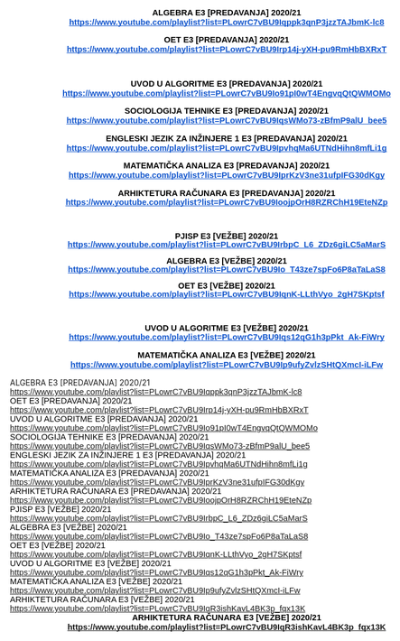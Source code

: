 <html>
   <head>
      <meta content="text/html; charset=UTF-8" http-equiv="content-type">
      <style type="text/css">ol{margin:0;padding:0}table td,table th{padding:0}.c0{background-color:#ffffff;color:#000000;font-weight:700;text-decoration:none;vertical-align:baseline;font-size:11pt;font-family:"Arial";font-style:normal}.c5{color:#000000;font-weight:700;text-decoration:none;vertical-align:baseline;font-size:11pt;font-family:"Arial";font-style:normal}.c6{background-color:#ffffff;-webkit-text-decoration-skip:none;color:#1155cc;font-weight:700;text-decoration:underline;text-decoration-skip-ink:none}.c2{padding-top:0pt;padding-bottom:0pt;line-height:1.0;text-align:center;height:11pt}.c3{padding-top:0pt;padding-bottom:0pt;line-height:1.15;text-align:center;height:11pt}.c9{color:#000000;text-decoration:none;vertical-align:baseline;font-size:11pt;font-style:normal}.c10{padding-top:0pt;padding-bottom:0pt;line-height:1.0;text-align:center}.c8{text-decoration-skip-ink:none;-webkit-text-decoration-skip:none;color:#1155cc;text-decoration:underline}.c4{padding-top:0pt;padding-bottom:0pt;line-height:1.15;text-align:center}.c12{vertical-align:baseline;font-size:11pt;font-style:normal}.c11{background-color:#ffffff;max-width:100%;padding:72pt 72pt 72pt 72pt}.c1{color:inherit;text-decoration:inherit}.c7{font-weight:700}.title{padding-top:24pt;color:#000000;font-weight:700;font-size:36pt;padding-bottom:6pt;font-family:"Arial";line-height:1.15;page-break-after:avoid;orphans:2;widows:2;text-align:center}.subtitle{padding-top:18pt;color:#666666;font-size:24pt;padding-bottom:4pt;font-family:"Georgia";line-height:1.15;page-break-after:avoid;font-style:italic;orphans:2;widows:2;text-align:center}li{color:#000000;font-size:11pt;font-family:"Arial"}p{margin:0;color:#000000;font-size:11pt;font-family:"Arial"}h1{padding-top:24pt;color:#000000;font-weight:700;font-size:24pt;padding-bottom:6pt;font-family:"Arial";line-height:1.15;page-break-after:avoid;orphans:2;widows:2;text-align:center}h2{padding-top:18pt;color:#000000;font-weight:700;font-size:18pt;padding-bottom:4pt;font-family:"Arial";line-height:1.15;page-break-after:avoid;orphans:2;widows:2;text-align:center}h3{padding-top:14pt;color:#000000;font-weight:700;font-size:14pt;padding-bottom:4pt;font-family:"Arial";line-height:1.15;page-break-after:avoid;orphans:2;widows:2;text-align:center}h4{padding-top:12pt;color:#000000;font-weight:700;font-size:12pt;padding-bottom:2pt;font-family:"Arial";line-height:1.15;page-break-after:avoid;orphans:2;widows:2;text-align:center}h5{padding-top:11pt;color:#000000;font-weight:700;font-size:11pt;padding-bottom:2pt;font-family:"Arial";line-height:1.15;page-break-after:avoid;orphans:2;widows:2;text-align:center}h6{padding-top:10pt;color:#000000;font-weight:700;font-size:10pt;padding-bottom:2pt;font-family:"Arial";line-height:1.15;page-break-after:avoid;orphans:2;widows:2;text-align:center}</style>
   </head>
   <body class="c11">
      <p class="c4"><span class="c7 c9">ALGEBRA E3 [PREDAVANJA] 2020/21<br/> </span><span class="c8 c12 c7"><a class="c1" href="https://www.google.com/url?q=https://www.youtube.com/playlist?list%3DPLowrC7vBU9Iqppk3qnP3jzzTAJbmK-lc8&amp;sa=D&amp;source=editors&amp;ust=1614170838417000&amp;usg=AOvVaw0SRlRUfBD6MkCat9P-MSX0">https://www.youtube.com/playlist?list=PLowrC7vBU9Iqppk3qnP3jzzTAJbmK-lc8</a></span></p>
      <p class="c3"><span class="c5"></span></p>
      <p class="c4"><span class="c9 c7">OET E3 [PREDAVANJA] 2020/21<br/> </span><span class="c8 c7 c12"><a class="c1" href="https://www.google.com/url?q=https://www.youtube.com/playlist?list%3DPLowrC7vBU9Irp14j-yXH-pu9RmHbBXRxT&amp;sa=D&amp;source=editors&amp;ust=1614170838417000&amp;usg=AOvVaw1AthOpKumfVTM_5mo-Oj6i">https://www.youtube.com/playlist?list=PLowrC7vBU9Irp14j-yXH-pu9RmHbBXRxT</a></span></p>
      <p class="c3"><span class="c5"></span></p>
      <p class="c3"><span class="c5"></span></p>
      <p class="c3"><span class="c5"></span></p>
      <p class="c4"><span class="c0">UVOD U ALGORITME E3 [PREDAVANJA] 2020/21</span></p>
      <p class="c4"><span class="c6"><a class="c1" href="https://www.google.com/url?q=https://www.youtube.com/playlist?list%3DPLowrC7vBU9Io91pI0wT4EngvqQtQWMOMo&amp;sa=D&amp;source=editors&amp;ust=1614170838417000&amp;usg=AOvVaw11C8RNwAoFPw2np1natZ8l">https://www.youtube.com/playlist?list=PLowrC7vBU9Io91pI0wT4EngvqQtQWMOMo</a></span></p>
      <p class="c3"><span class="c0"></span></p>
      <p class="c4"><span class="c0">SOCIOLOGIJA TEHNIKE E3 [PREDAVANJA] 2020/21</span></p>
      <p class="c4"><span class="c6"><a class="c1" href="https://www.google.com/url?q=https://www.youtube.com/playlist?list%3DPLowrC7vBU9IqsWMo73-zBfmP9alU_bee5&amp;sa=D&amp;source=editors&amp;ust=1614170838418000&amp;usg=AOvVaw1dtsl0pjww8nyWp1tOQX2Z">https://www.youtube.com/playlist?list=PLowrC7vBU9IqsWMo73-zBfmP9alU_bee5</a></span></p>
      <p class="c3"><span class="c0"></span></p>
      <p class="c4"><span class="c0">ENGLESKI JEZIK ZA IN&#381;INJERE 1 E3 [PREDAVANJA] 2020/21</span></p>
      <p class="c4"><span class="c6"><a class="c1" href="https://www.google.com/url?q=https://www.youtube.com/playlist?list%3DPLowrC7vBU9IpvhqMa6UTNdHihn8mfLi1g&amp;sa=D&amp;source=editors&amp;ust=1614170838418000&amp;usg=AOvVaw0Xum95bwEWjMnchJ3Ybcxb">https://www.youtube.com/playlist?list=PLowrC7vBU9IpvhqMa6UTNdHihn8mfLi1g</a></span></p>
      <p class="c3"><span class="c0"></span></p>
      <p class="c4"><span class="c0">MATEMATI&#268;KA ANALIZA E3 [PREDAVANJA] 2020/21</span></p>
      <p class="c4"><span class="c6"><a class="c1" href="https://www.google.com/url?q=https://www.youtube.com/playlist?list%3DPLowrC7vBU9IprKzV3ne31ufpIFG30dKgy&amp;sa=D&amp;source=editors&amp;ust=1614170838418000&amp;usg=AOvVaw3p5CNZef6cv_tZsktZ8tnr">https://www.youtube.com/playlist?list=PLowrC7vBU9IprKzV3ne31ufpIFG30dKgy</a></span></p>
      <p class="c3"><span class="c0"></span></p>
      <p class="c4"><span class="c0">ARHIKTETURA RA&#268;UNARA E3 [PREDAVANJA] 2020/21</span></p>
      <p class="c4"><span class="c6"><a class="c1" href="https://www.google.com/url?q=https://www.youtube.com/playlist?list%3DPLowrC7vBU9IoojpOrH8RZRChH19EteNZp&amp;sa=D&amp;source=editors&amp;ust=1614170838419000&amp;usg=AOvVaw2gjLc7qa1rpLN30-r5B-72">https://www.youtube.com/playlist?list=PLowrC7vBU9IoojpOrH8RZRChH19EteNZp</a></span></p>
      <p class="c3"><span class="c0"></span></p>
      <p class="c3"><span class="c0"></span></p>
      <p class="c3"><span class="c0"></span></p>
      <p class="c10"><span class="c5">PJISP E3 [VE&#381;BE] 2020/21<br/></span></p>
      <p class="c10"><span class="c8 c7"><a class="c1" href="https://www.google.com/url?q=https://www.youtube.com/playlist?list%3DPLowrC7vBU9IrbpC_L6_ZDz6giLC5aMarS&amp;sa=D&amp;source=editors&amp;ust=1614170838419000&amp;usg=AOvVaw0YE0tMsS6fdzTivak-pf8t">https://www.youtube.com/playlist?list=PLowrC7vBU9IrbpC_L6_ZDz6giLC5aMarS</a></span></p>
      <p class="c2"><span class="c5"></span></p>
      <p class="c10"><span class="c7">ALGEBRA E3 [VE&#381;BE] 2020/21 <br/> </span><span class="c8 c7"><a class="c1" href="https://www.google.com/url?q=https://www.youtube.com/playlist?list%3DPLowrC7vBU9Io_T43ze7spFo6P8aTaLaS8&amp;sa=D&amp;source=editors&amp;ust=1614170838419000&amp;usg=AOvVaw0wNgBgou0ENCSmEm_aBt9a">https://www.youtube.com/playlist?list=PLowrC7vBU9Io_T43ze7spFo6P8aTaLaS8</a></span></p>
      <p class="c2"><span class="c5"></span></p>
      <p class="c10"><span class="c5">OET E3 [VE&#381;BE] 2020/21</span></p>
      <p class="c10"><span class="c7 c8"><a class="c1" href="https://www.google.com/url?q=https://www.youtube.com/playlist?list%3DPLowrC7vBU9IqnK-LLthVyo_2gH7SKptsf&amp;sa=D&amp;source=editors&amp;ust=1614170838420000&amp;usg=AOvVaw0atU2I6mapukZ_9CPoVGVt">https://www.youtube.com/playlist?list=PLowrC7vBU9IqnK-LLthVyo_2gH7SKptsf</a></span></p>
      <p class="c3"><span class="c0"></span></p>
      <p class="c3"><span class="c0"></span></p>
      <p class="c3"><span class="c0"></span></p>
      <p class="c4"><span class="c0">UVOD U ALGORITME E3 [VE&#381;BE] 2020/21</span></p>
      <p class="c4"><span class="c6"><a class="c1" href="https://www.google.com/url?q=https://www.youtube.com/playlist?list%3DPLowrC7vBU9Iqs12qG1h3pPkt_Ak-FiWry&amp;sa=D&amp;source=editors&amp;ust=1614170838420000&amp;usg=AOvVaw26YNbYvpTI3cXpaqc9dCbm">https://www.youtube.com/playlist?list=PLowrC7vBU9Iqs12qG1h3pPkt_Ak-FiWry</a></span></p>
      <p class="c3"><span class="c0"></span></p>
      <p class="c4"><span class="c0">MATEMATI&#268;KA ANALIZA E3 [VE&#381;BE] 2020/21</span></p>
      <p class="c4"><span class="c6"><a class="c1" href="https://www.google.com/url?q=https://www.youtube.com/playlist?list%3DPLowrC7vBU9Ip9ufyZvlzSHtQXmcI-iLFw&amp;sa=D&amp;source=editors&amp;ust=1614170838420000&amp;usg=AOvVaw2Jp2i2cI6X8UGiTQh0IAQs">https://www.youtube.com/playlist?list=PLowrC7vBU9Ip9ufyZvlzSHtQXmcI-iLFw</a></span></p>
      <p class="c3"><span class="c0"></span></p>ALGEBRA E3 [PREDAVANJA] 2020/21

https://www.youtube.com/playlist?list=PLowrC7vBU9Iqppk3qnP3jzzTAJbmK-lc8

OET E3 [PREDAVANJA] 2020/21

https://www.youtube.com/playlist?list=PLowrC7vBU9Irp14j-yXH-pu9RmHbBXRxT

UVOD U ALGORITME E3 [PREDAVANJA] 2020/21

https://www.youtube.com/playlist?list=PLowrC7vBU9Io91pI0wT4EngvqQtQWMOMo

SOCIOLOGIJA TEHNIKE E3 [PREDAVANJA] 2020/21

https://www.youtube.com/playlist?list=PLowrC7vBU9IqsWMo73-zBfmP9alU_bee5

ENGLESKI JEZIK ZA INŽINJERE 1 E3 [PREDAVANJA] 2020/21

https://www.youtube.com/playlist?list=PLowrC7vBU9IpvhqMa6UTNdHihn8mfLi1g

MATEMATIČKA ANALIZA E3 [PREDAVANJA] 2020/21

https://www.youtube.com/playlist?list=PLowrC7vBU9IprKzV3ne31ufpIFG30dKgy

ARHIKTETURA RAČUNARA E3 [PREDAVANJA] 2020/21

https://www.youtube.com/playlist?list=PLowrC7vBU9IoojpOrH8RZRChH19EteNZp

PJISP E3 [VEŽBE] 2020/21

https://www.youtube.com/playlist?list=PLowrC7vBU9IrbpC_L6_ZDz6giLC5aMarS

ALGEBRA E3 [VEŽBE] 2020/21

https://www.youtube.com/playlist?list=PLowrC7vBU9Io_T43ze7spFo6P8aTaLaS8

OET E3 [VEŽBE] 2020/21

https://www.youtube.com/playlist?list=PLowrC7vBU9IqnK-LLthVyo_2gH7SKptsf

UVOD U ALGORITME E3 [VEŽBE] 2020/21

https://www.youtube.com/playlist?list=PLowrC7vBU9Iqs12qG1h3pPkt_Ak-FiWry

MATEMATIČKA ANALIZA E3 [VEŽBE] 2020/21

https://www.youtube.com/playlist?list=PLowrC7vBU9Ip9ufyZvlzSHtQXmcI-iLFw

ARHIKTETURA RAČUNARA E3 [VEŽBE] 2020/21

https://www.youtube.com/playlist?list=PLowrC7vBU9IqR3ishKavL4BK3p_fqx13K
      <p class="c4"><span class="c0">ARHIKTETURA RA&#268;UNARA E3 [VE&#381;BE] 2020/21</span></p>
      <p class="c4"><span class="c6"><a class="c1" href="https://www.google.com/url?q=https://www.youtube.com/playlist?list%3DPLowrC7vBU9IqR3ishKavL4BK3p_fqx13K&amp;sa=D&amp;source=editors&amp;ust=1614170838420000&amp;usg=AOvVaw0ZqGOsQDqVxFOtztwoGF7D">https://www.youtube.com/playlist?list=PLowrC7vBU9IqR3ishKavL4BK3p_fqx13K</a></span></p>
   </body>
</html>
